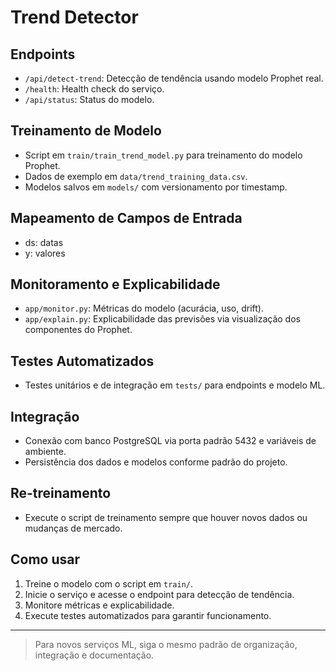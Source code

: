 # Trend Detector

## Endpoints
- `/api/detect-trend`: Detecção de tendência usando modelo Prophet real.
- `/health`: Health check do serviço.
- `/api/status`: Status do modelo.

## Treinamento de Modelo
- Script em `train/train_trend_model.py` para treinamento do modelo Prophet.
- Dados de exemplo em `data/trend_training_data.csv`.
- Modelos salvos em `models/` com versionamento por timestamp.

## Mapeamento de Campos de Entrada
- ds: datas
- y: valores

## Monitoramento e Explicabilidade
- `app/monitor.py`: Métricas do modelo (acurácia, uso, drift).
- `app/explain.py`: Explicabilidade das previsões via visualização dos componentes do Prophet.

## Testes Automatizados
- Testes unitários e de integração em `tests/` para endpoints e modelo ML.

## Integração
- Conexão com banco PostgreSQL via porta padrão 5432 e variáveis de ambiente.
- Persistência dos dados e modelos conforme padrão do projeto.

## Re-treinamento
- Execute o script de treinamento sempre que houver novos dados ou mudanças de mercado.

## Como usar
1. Treine o modelo com o script em `train/`.
2. Inicie o serviço e acesse o endpoint para detecção de tendência.
3. Monitore métricas e explicabilidade.
4. Execute testes automatizados para garantir funcionamento.

---

> Para novos serviços ML, siga o mesmo padrão de organização, integração e documentação.
